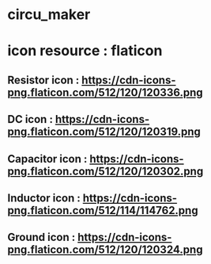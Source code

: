 # circu_maker

# icon resource : flaticon

## Resistor icon : https://cdn-icons-png.flaticon.com/512/120/120336.png

## DC icon : https://cdn-icons-png.flaticon.com/512/120/120319.png

## Capacitor icon : https://cdn-icons-png.flaticon.com/512/120/120302.png

## Inductor icon : https://cdn-icons-png.flaticon.com/512/114/114762.png

## Ground icon : https://cdn-icons-png.flaticon.com/512/120/120324.png
